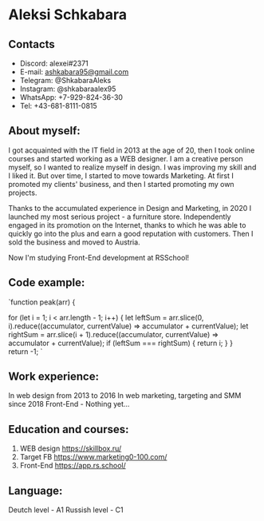 # Aleksi Schkabara

## Contacts
* Discord: alexei#2371
* E-mail: ashkabara95@gmail.com
* Telegram: @ShkabaraAleks
* Instagram: @shkabaraalex95
* WhatsApp: +7-929-824-36-30
* Tel: +43-681-8111-0815

## About myself:
I got acquainted with the IT field in 2013 at the age of 20, then I took online courses and started working as a WEB designer. I am a creative person myself, so I wanted to realize myself in design. I was improving my skill and I liked it. But over time, I started to move towards Marketing. At first I promoted my clients' business, and then I started promoting my own projects. 

Thanks to the accumulated experience in Design and Marketing, in 2020 I launched my most serious project - a furniture store. Independently engaged in its promotion on the Internet, thanks to which he was able to quickly go into the plus and earn a good reputation with customers. Then I sold the business and moved to Austria.

Now I'm studying Front-End development at RSSchool!

## Code example:
`function peak(arr) {

  for (let i = 1; i < arr.length - 1; i++) {
    let leftSum = arr.slice(0, i).reduce((accumulator, currentValue) => accumulator + currentValue);
    let rightSum = arr.slice(i + 1).reduce((accumulator, currentValue) => accumulator + currentValue);
    if (leftSum === rightSum) {
      return i;
    }
  }   
  return -1;
`

## Work experience:
In web design from 2013 to 2016
In web marketing, targeting and SMM since 2018
Front-End - Nothing yet…

## Education and courses: 
1. WEB design https://skillbox.ru/
3. Target FB https://www.marketing0-100.com/
4. Front-End https://app.rs.school/

## Language:
Deutch level - A1
Russish level - C1